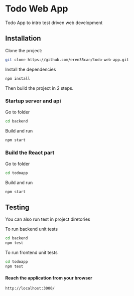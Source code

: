 # Todo Web App
Todo App to intro test driven web development

## Installation

Clone the project:
```bash
git clone https://github.com/eren35can/todo-web-app.git
```
Install the dependencies
```bash
npm install
```
Then build the project in 2 steps.

### Startup server and api
Go to folder
```bash
cd backend
```
  Build and run
```bash
npm start
```

### Build the React part
Go to folder
```bash
cd todoapp
```
  Build and run
```bash
npm start
```

## Testing
You can also run test in project diretories

To run backend unit tests
```bash
cd backend
npm test
```

To run frontend unit tests
```bash
cd todoapp
npm test
```


#### Reach the application from your browser
```bash
http://localhost:3000/
```

